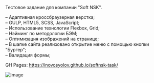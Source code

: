 Тестовое задание для компании "Soft NSK".

– Адаптивная кроссбраузерная верстка; <br>
– GULP, HTML5, SCSS, JavaScript; <br>
– Использование технологии Flexbox, Grid; <br>
– Нэйминг по методологии БЭМ; <br>
– Оптимизация изображений на странице; <br>
– В шапке сайта реализовано открытие меню с помощью кнопки "Бургер"; <br>
– Валидация формы; <br>

GH Pages: https://inovosyolov.github.io/softnsk-task/

![image](https://github.com/inovosyolov/softnsk-task/assets/118193601/b682de2f-a6ae-4600-9ac1-675e6febcbba)

